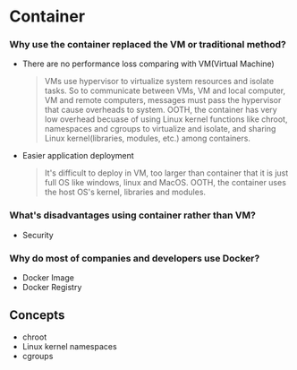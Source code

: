 # Container

### Why use the container replaced the VM or traditional method?

- There are no performance loss comparing with VM(Virtual Machine)

  >  VMs use hypervisor to virtualize system resources and isolate tasks. So to communicate between VMs, VM and local computer,  VM and remote computers, messages must pass the hypervisor that cause overheads to system.  OOTH, the container has very low overhead becuase of using Linux kernel functions like chroot, namespaces and cgroups to virtualize and isolate, and sharing Linux kernel(libraries, modules, etc.) among containers.
- Easier application deployment

  >  It's difficult to deploy in VM, too larger than container that it is just full OS like windows, linux and MacOS. OOTH, the container uses the host OS's kernel, libraries and modules.

### What's disadvantages using container rather than VM?

- Security



### Why do most of companies and developers use Docker?

- Docker Image
- Docker Registry

## Concepts

- chroot
- Linux kernel namespaces
- cgroups



